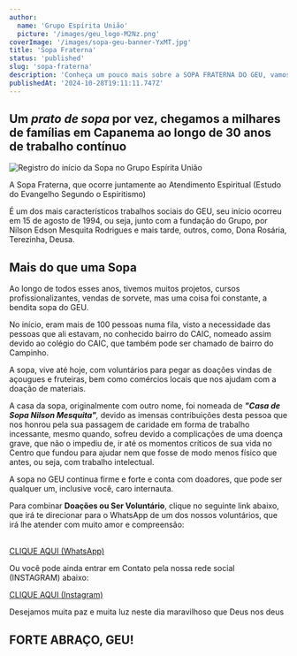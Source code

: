 ```yaml
---
author:
  name: 'Grupo Espírita União'
  picture: '/images/geu_logo-M2Nz.png'
coverImage: '/images/sopa-geu-banner-YxMT.jpg'
title: 'Sopa Fraterna'
status: 'published'
slug: 'sopa-fraterna'
description: 'Conheça um pouco mais sobre a SOPA FRATERNA DO GEU, vamos nos voluntariar?'
publishedAt: '2024-10-28T19:11:11.747Z'
---
```


## Um *prato de sopa* por vez, chegamos a milhares de famílias em Capanema ao longo de 30 anos de trabalho contínuo

![Registro do início da Sopa no Grupo Espírita União](/images/img-20221207-wa0017-Y2OT.jpg)

A Sopa Fraterna, que ocorre juntamente ao Atendimento Espiritual (Estudo do Evangelho Segundo o Espiritismo)

É um dos mais característicos trabalhos sociais do GEU, seu início ocorreu em 15 de agosto de 1994, ou seja, junto com a fundação do Grupo, por Nilson Edson Mesquita Rodrigues e mais tarde, outros, como, Dona Rosária, Terezinha, Deusa.

## **Mais do que uma Sopa**

Ao longo de todos esses anos, tivemos muitos projetos, cursos profissionalizantes, vendas de sorvete, mas uma coisa foi constante, a bendita sopa do GEU.

No início, eram mais de 100 pessoas numa fila, visto a necessidade das pessoas que ali estavam, no conhecido bairro do CAIC, nomeado assim devido ao colégio do CAIC, que também pode ser chamado de bairro do Campinho.

A sopa, vive até hoje, com voluntários para pegar as doações vindas de açougues e fruteiras, bem como comércios locais que nos ajudam com a doação de materiais.

A casa da sopa, originalmente com outro nome, foi nomeada de ***"Casa de Sopa Nilson Mesquita"****,* devido as imensas contribuições desta pessoa que nos honrou pela sua passagem de caridade em forma de trabalho incessante, mesmo quando, sofreu devido a complicações de uma doença grave, que não o impediu de, ir até os momentos críticos de sua vida no Centro que fundou para ajudar nem que fosse de modo menos físico que antes, ou seja, com trabalho intelectual.

A sopa no GEU continua firme e forte e conta com doadores, que pode ser qualquer um, inclusive você, caro internauta.

Para combinar **Doações ou Ser Voluntário**, clique no seguinte link abaixo, que irá te direcionar para o WhatsApp de um dos nossos voluntários, que irá lhe atender com muito amor e compreensão:

\
[CLIQUE AQUI (WhatsApp)](https://wa.link/gej293)

Ou você pode ainda entrar em Contato pela nossa rede social (INSTAGRAM) abaixo:

[CLIQUE AQUI (Instagram)](https://www.instagram.com/geu.grupo_espirita_uniao/)

Desejamos muita paz e muita luz neste dia maravilhoso que Deus nos deus

## **FORTE ABRAÇO, GEU!**